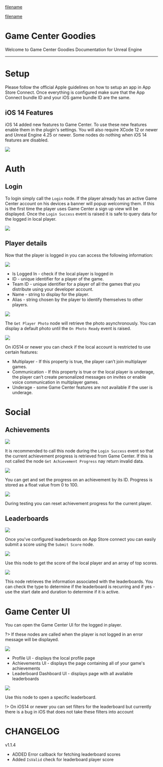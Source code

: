 [filename](common/common_ue_header.md ':include')

[filename](common/copy_plugin.md ':include')

# **Game Center Goodies**

Welcome to Game Center Goodies Documentation for Unreal Engine

---

# **Setup**

Please follow the official Apple guidelines on how to setup an app in App Store Connect. Once everything is configured make sure that the App Connect bundle ID and your iOS game bundle ID are the same.

## iOS 14 Features

iOS 14 added new features to Game Center. To use these new features enable them in the plugin's settings. You will also require XCode 12 or newer and Unreal Engine 4.25 or newer. Some nodes do nothing when iOS 14 features are disabled.

![](images/game-center/plugin_settings.png)

# **Auth**

## Login

To login simply call the `Login` node. If the player already has an active Game Center account on his devices a banner will popup welcoming them. If this is the first time the player uses Game Center a sign up view will be displayed. Once the `Login Success` event is raised it is safe to query data for the logged in local player.

![](images/game-center/auth_login.png)

## Player details

Now that the player is logged in you can access the following information:

![](images/game-center/auth_player_info.png)

* Is Logged In - check if the local player is logged in
* ID - unique identifier for a player of the game.
* Team ID - unique identifier for a player of all the games that you distribute using your developer account.
* Name - string to display for the player.
* Alias - string chosen by the player to identify themselves to other players.

![](images/game-center/auth_player_photo.png)

The `Get Player Photo` node will retrieve the photo asynchronously. You can display a default photo until the `On Photo Ready` event is raised.

![](images/game-center/auth_player_restrictions.png)

On iOS14 or newer you can check if the local account is restricted to use certain features:

* Multiplayer - If this property is true, the player can’t join multiplayer games.
* Communication - If this property is true or the local player is underage, the player can’t create personalized messages on invites or enable voice communication in multiplayer games.
* Underage - some Game Center features are not available if the user is underage.

# **Social**

## Achievements

![](images/game-center/achievement_load.png)

It is recommended to call this node during the `Login Success` event so that the current achievement progress is retrieved from Game Center. If this is not called the node `Get Achievement Progress` nay return invalid data.

![](images/game-center/achievement_progress.png)

You can get and set the progress on an achievement by its ID. Progress is stored as a float value from 0 to 100.

![](images/game-center/achievement_reset.png)

During testing you can reset achievement progress for the current player.

## Leaderboards

![](images/game-center/leaderboard_set_score.png)

Once you've configured leaderboards on App Store connect you can easily submit a score using the `Submit Score` node.

![](images/game-center/leaderboard_get_score.png)

Use this node to get the score of the local player and an array of top scores.

![](images/game-center/leaderboard_info.png)

This node retrieves the information associated with the leaderboards. You can check the type to determine if the leaderboard is recurring and if yes - use the start date and duration to determine if it is active.

# **Game Center UI**

You can open the Game Center UI for the logged in player.

?> If these nodes are called when the player is not logged in an error message will be displayed.

![](images/game-center/ui_general.png)

* Profile UI - displays the local profile page
* Achievements UI - displays the page containing all of your game's achievements
* Leaderboard Dashboard UI - displays page with all available leaderboards

![](images/game-center/ui_leaderboard.png)

Use this node to open a specific leaderboard.

!> On iOS14 or newer you can set filters for the leaderboard but currently there is a bug in iOS that does not take these filters into account


# CHANGELOG

v1.1.4

+ ADDED Error callback for fetching leaderboard scores
+ Added `IsValid` check for leaderboard player score